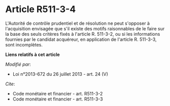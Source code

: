 # Article R511-3-4

L'Autorité de contrôle prudentiel et de résolution ne peut s'opposer à l'acquisition envisagée que s'il existe des motifs
raisonnables de le faire sur la base des seuls critères fixés à l'article R. 511-3-2, ou si les informations fournies par le
candidat acquéreur, en application de l'article R. 511-3-3, sont incomplètes.

**Liens relatifs à cet article**

_Modifié par_:

  - Loi n°2013-672 du 26 juillet 2013 - art. 24 (V)

_Cite_:

  - Code monétaire et financier - art. R511-3-2
  - Code monétaire et financier - art. R511-3-3
